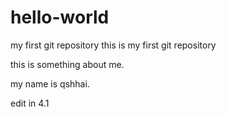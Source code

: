 # hello-world
my first git repository
this is my first git repository


this is something about me.

my name is qshhai.

edit in 4.1
